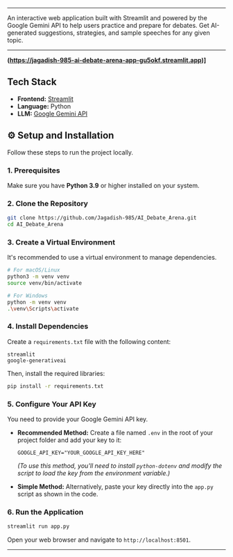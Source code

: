 

-----



An interactive web application built with Streamlit and powered by the Google Gemini API to help users practice and prepare for debates. Get AI-generated suggestions, strategies, and sample speeches for any given topic.

[](https://www.python.org/downloads/)
[](https://streamlit.io)
[](https://opensource.org/licenses/MIT)

-----



**(https://jagadish-985-ai-debate-arena-app-gu5okf.streamlit.app)]** 

##  Tech Stack

  * **Frontend:** [Streamlit](https://streamlit.io/)
  * **Language:** Python
  * **LLM:** [Google Gemini API](https://ai.google.dev/)

## ⚙ Setup and Installation

Follow these steps to run the project locally.

### 1\. Prerequisites

Make sure you have **Python 3.9** or higher installed on your system.

### 2\. Clone the Repository

```bash
git clone https://github.com/Jagadish-985/AI_Debate_Arena.git
cd AI_Debate_Arena
```

### 3\. Create a Virtual Environment

It's recommended to use a virtual environment to manage dependencies.

```bash
# For macOS/Linux
python3 -m venv venv
source venv/bin/activate

# For Windows
python -m venv venv
.\venv\Scripts\activate
```

### 4\. Install Dependencies

Create a `requirements.txt` file with the following content:

```
streamlit
google-generativeai
```

Then, install the required libraries:

```bash
pip install -r requirements.txt
```

### 5\. Configure Your API Key

You need to provide your Google Gemini API key.

  * **Recommended Method:** Create a file named `.env` in the root of your project folder and add your key to it:

    ```
    GOOGLE_API_KEY="YOUR_GOOGLE_API_KEY_HERE"
    ```

    *(To use this method, you'll need to install `python-dotenv` and modify the script to load the key from the environment variable.)*

  * **Simple Method:** Alternatively, paste your key directly into the `app.py` script as shown in the code.

### 6\. Run the Application

```bash
streamlit run app.py
```

Open your web browser and navigate to `http://localhost:8501`.

-----


